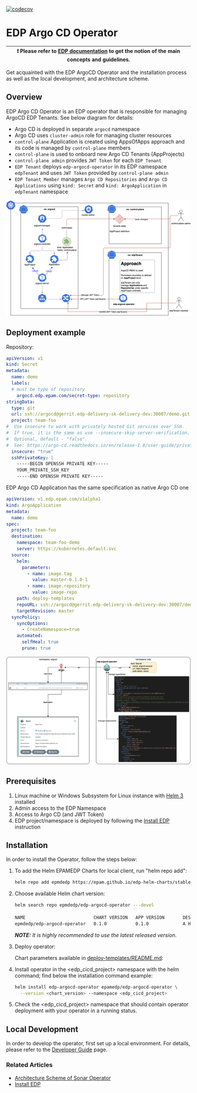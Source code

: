 [![codecov](https://codecov.io/gh/epam/edp-argocd-operator/branch/master/graph/badge.svg?token=VNMBQGDKJ3)](https://codecov.io/gh/epam/edp-argocd-operator)

# EDP Argo CD Operator

| :heavy_exclamation_mark: Please refer to [EDP documentation](https://epam.github.io/edp-install/) to get the notion of the main concepts and guidelines. |
| --- |

Get acquainted with the EDP ArgoCD Operator and the installation process as well as the local development, and architecture scheme.

## Overview

EDP Argo CD Operator is an EDP operator that is responsible for managing ArgoCD EDP Tenants. See below diagram for details:

* Argo CD is deployed in separate `argocd` namespace
* Argo CD uses `cluster-admin` role for managing cluster resources
* `control-plane` Application is created using AppsOfApps approach and its code is managed by `control-plane` members
* `control-plane` is used to onboard new Argo CD Tenants (AppProjects)
* `control-plane admin` provides `JWT Token` for each `EDP Tenant`
* `EDP Tenant` deploys `edp-argocd-operator` in its EDP namespace `edpTenant` and uses `JWT Token` provided by `control-plane admin`
* `EDP Tenant Member` manages `Argo CD Repositories` and `Argo CD Applications` using `kind: Secret` and `kind: ArgoApplication` in `edpTenant` namespace

![edpTenant](docs/assets/edpTenant.png)

## Deployment example

Repository:

```yaml
apiVersion: v1
kind: Secret
metadata:
  name: demo
  labels:
  # must be type of repository
    argocd.edp.epam.com/secret-type: repository
stringData:
  type: git
  url: ssh://argocd@gerrit.edp-delivery-sk-delivery-dev:30007/demo.git
  project: team-foo
#  Use insecure to work with privately hosted Git services over SSH.
#  If true, it is the same as use --insecure-skip-server-verification.
#  Optional, default - "false".
#  See: https://argo-cd.readthedocs.io/en/release-1.8/user-guide/private-repositories/#unknown-ssh-hosts
  insecure: "true"
  sshPrivateKey: |
    -----BEGIN OPENSSH PRIVATE KEY-----
    YOUR_PRIVATE_SSH_KEY
    -----END OPENSSH PRIVATE KEY-----
```

EDP Argo CD Application has the same specification as native Argo CD one

```yaml
apiVersion: v1.edp.epam.com/v1alpha1
kind: ArgoApplication
metadata:
  name: demo
spec:
  project: team-foo
  destination:
    namespace: team-foo-demo
    server: https://kubernetes.default.svc
  source:
    helm:
      parameters:
        - name: image.tag
          value: master-0.1.0-1
        - name: image.repository
          value: image-repo
    path: deploy-templates
    repoURL: ssh://argocd@gerrit.edp-delivery-sk-delivery-dev:30007/demo.git
    targetRevision: master
  syncPolicy:
    syncOptions:
      - CreateNamespace=true
    automated:
      selfHeal: true
      prune: true
```

![example](docs/assets/example.png)

## Prerequisites

1. Linux machine or Windows Subsystem for Linux instance with [Helm 3](https://helm.sh/docs/intro/install/) installed
2. Admin access to the EDP Namespace
3. Access to Argo CD (and JWT Token)
4. EDP project/namespace is deployed by following the [Install EDP](https://epam.github.io/edp-install/operator-guide/install-edp/) instruction

## Installation

In order to install the Operator, follow the steps below:

1. To add the Helm EPAMEDP Charts for local client, run "helm repo add":

    ```bash
    helm repo add epmdedp https://epam.github.io/edp-helm-charts/stable
    ```

2. Choose available Helm chart version:

    ```bash
    helm search repo epmdedp/edp-argocd-operator ---devel

    NAME                          CHART VERSION   APP VERSION       DESCRIPTION
    epmdedp/edp-argocd-operator   0.1.0  	      0.1.0             A Helm chart for EDP Argo CD Operator
    ```

    _**NOTE:** It is highly recommended to use the latest released version._

3. Deploy operator:

    Chart parameters available in [deploy-templates/README.md](deploy-templates/README.md):

4. Install operator in the <edp_cicd_project> namespace with the helm command; find below the installation command example:

    ```bash
    helm install edp-argocd-operator epamedp/edp-argocd-operator \
      --version <chart_version> --namespace <edp_cicd_project>
    ```

5. Check the <edp_cicd_project> namespace that should contain operator deployment with your operator in a running status.

## Local Development

In order to develop the operator, first set up a local environment. For details, please refer to the [Developer Guide](https://epam.github.io/edp-install/developer-guide/local-development/) page.

### Related Articles

* [Architecture Scheme of Sonar Operator](docs/arch.md)
* [Install EDP](https://epam.github.io/edp-install/operator-guide/install-edp/)
